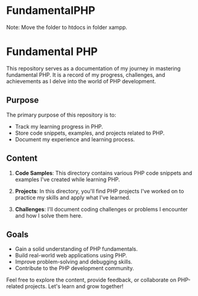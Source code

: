 # FundamentalPHP
Note: Move the folder to htdocs in folder xampp.


# Fundamental PHP

This repository serves as a documentation of my journey in mastering fundamental PHP. It is a record of my progress, challenges, and achievements as I delve into the world of PHP development.

## Purpose

The primary purpose of this repository is to:

- Track my learning progress in PHP.
- Store code snippets, examples, and projects related to PHP.
- Document my experience and learning process.

## Content

1. **Code Samples**: This directory contains various PHP code snippets and examples I've created while learning PHP.

2. **Projects**: In this directory, you'll find PHP projects I've worked on to practice my skills and apply what I've learned.

3. **Challenges**: I'll document coding challenges or problems I encounter and how I solve them here.

## Goals

- Gain a solid understanding of PHP fundamentals.
- Build real-world web applications using PHP.
- Improve problem-solving and debugging skills.
- Contribute to the PHP development community.

Feel free to explore the content, provide feedback, or collaborate on PHP-related projects. Let's learn and grow together!
